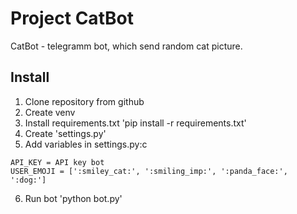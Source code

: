 # Project CatBot

CatBot - telegramm bot, which send random cat picture.

## Install

1. Clone repository from github
2. Create venv
3. Install requirements.txt 'pip install -r requirements.txt'
4. Create 'settings.py'
5. Add variables in settings.py:c
```
API_KEY = API key bot
USER_EMOJI = [':smiley_cat:', ':smiling_imp:', ':panda_face:', ':dog:']
```
6. Run bot 'python bot.py'